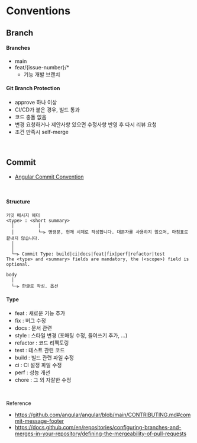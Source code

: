 # Conventions

## Branch

#### Branches
- main
- feat/{issue-number}/*
  - 기능 개발 브랜치

#### Git Branch Protection
- approve 하나 이상 
- CI/CD가 붙은 경우, 빌드 통과
- 코드 충돌 없음
- 변경 요청하거나 제안사항 있으면 수정사항 반영 후 다시 리뷰 요청
- 조건 만족시 self-merge

<br />

## Commit
- [Angular Commit Convention](https://gist.github.com/stephenparish/9941e89d80e2bc58a153)

<br />

#### Structure
```
커밋 메시지 헤더
<type> : <short summary>
  │         │
  │         └─⫸ 명령문, 현재 시제로 작성합니다. 대문자를 사용하지 않으며, 마침표로 끝내지 않습니다.
  │       
  │
  └─⫸ Commit Type: build|ci|docs|feat|fix|perf|refactor|test
The <type> and <summary> fields are mandatory, the (<scope>) field is optional.

body
  │
  └─⫸ 한글로 작성. 옵션
```

#### Type
- feat : 새로운 기능 추가
- fix : 버그 수정
- docs : 문서 관련
- style : 스타일 변경 (포매팅 수정, 들여쓰기 추가, …)
- refactor : 코드 리팩토링
- test : 테스트 관련 코드
- build : 빌드 관련 파일 수정
- ci : CI 설정 파일 수정
- perf : 성능 개선
- chore : 그 외 자잘한 수정


<br />

Reference
- https://github.com/angular/angular/blob/main/CONTRIBUTING.md#commit-message-footer
- https://docs.github.com/en/repositories/configuring-branches-and-merges-in-your-repository/defining-the-mergeability-of-pull-requests
